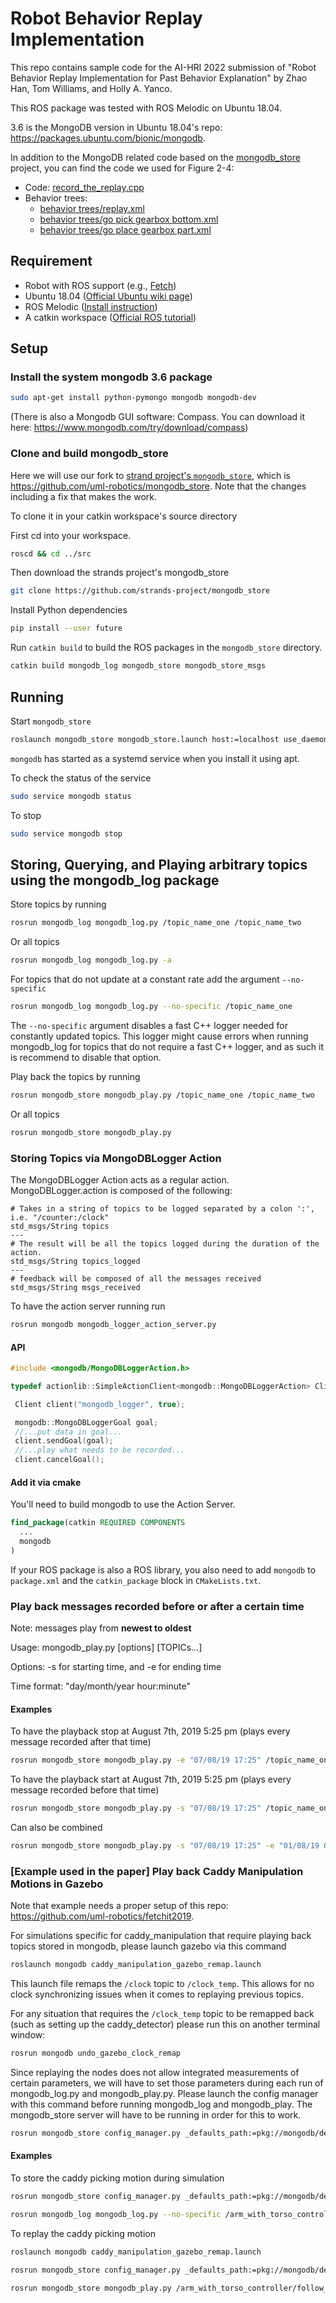 # Robot Behavior Replay Implementation

This repo contains sample code for the AI-HRI 2022 submission of "Robot Behavior Replay Implementation for Past Behavior Explanation" by Zhao Han, Tom Williams, and Holly A. Yanco.

This ROS package was tested with ROS Melodic on Ubuntu 18.04.

3.6 is the MongoDB version in Ubuntu 18.04's repo: https://packages.ubuntu.com/bionic/mongodb.

In addition to the MongoDB related code based on the [mongodb_store](https://github.com/strands-project/mongodb_store) project, you can find the code we used for Figure 2-4:

 - Code: [record_the_replay.cpp](record_the_replay.cpp)
 - Behavior trees:
   - [behavior trees/replay.xml]()
   - [behavior trees/go pick gearbox bottom.xml]()
   - [behavior trees/go place gearbox part.xml]()

## Requirement

 - Robot with ROS support (e.g., [Fetch](https://docs.fetchrobotics.com/))
- Ubuntu 18.04 ([Official Ubuntu wiki page](https://ubuntu.com/tutorials/install-ubuntu-desktop#1-overview))
- ROS Melodic ([Install instruction](https://wiki.ros.org/melodic/Installation/Ubuntu))
- A catkin workspace ([Official ROS tutorial](http://wiki.ros.org/catkin/Tutorials/create_a_workspace))

## Setup

### Install the system mongodb 3.6 package
```bash
sudo apt-get install python-pymongo mongodb mongodb-dev
```

(There is also a Mongodb GUI software: Compass. You can download it here: https://www.mongodb.com/try/download/compass)

### Clone and build mongodb_store

Here we will use our fork to [strand project's `mongodb_store`](https://github.com/strands-project/mongodb_store), which is
https://github.com/uml-robotics/mongodb_store. Note that the changes including a fix that makes the work.

To clone it in your catkin workspace's source directory

First cd into your workspace.
```bash
roscd && cd ../src 
```
Then download the strands project's mongodb_store

```bash
git clone https://github.com/strands-project/mongodb_store
```

Install Python dependencies
```bash
pip install --user future
```

Run `catkin build` to build the ROS packages in the `mongodb_store` directory.
```bash
catkin build mongodb_log mongodb_store mongodb_store_msgs
```

## Running

Start `mongodb_store`
```bash
roslaunch mongodb_store mongodb_store.launch host:=localhost use_daemon:=true port:=27017
```

`mongodb` has started as a systemd service when you install it using apt.

To check the status of the service
```bash
sudo service mongodb status
```

To stop
```bash
sudo service mongodb stop
```

## Storing, Querying, and Playing arbitrary topics using the mongodb_log package

Store topics by running
```bash
rosrun mongodb_log mongodb_log.py /topic_name_one /topic_name_two
```
Or all topics 
```bash 
rosrun mongodb_log mongodb_log.py -a
```
For topics that do not update at a constant rate add the argument `--no-specific`
```bash
rosrun mongodb_log mongodb_log.py --no-specific /topic_name_one
``` 
The `--no-specific` argument disables a fast C++ logger needed for constantly updated topics. This logger might cause 
errors when running mongodb_log for topics that do not require a fast C++ logger, and as such it is recommend to disable
that option.  

Play back the topics by running
```bash
rosrun mongodb_store mongodb_play.py /topic_name_one /topic_name_two
```

Or all topics
```bash
rosrun mongodb_store mongodb_play.py
```

### Storing Topics via MongoDBLogger Action

The MongoDBLogger Action acts as a regular action. MongoDBLogger.action is composed of the following:
```text
# Takes in a string of topics to be logged separated by a colon ':', i.e. "/counter:/clock"
std_msgs/String topics
---
# The result will be all the topics logged during the duration of the action.
std_msgs/String topics_logged
---
# feedback will be composed of all the messages received
std_msgs/String msgs_received
```
To have the action server running run 
```bash
rosrun mongodb mongodb_logger_action_server.py
```
#### API

```C++
#include <mongodb/MongoDBLoggerAction.h>

typedef actionlib::SimpleActionClient<mongodb::MongoDBLoggerAction> Client;

 Client client("mongodb_logger", true);

 mongodb::MongoDBLoggerGoal goal;
 //...put data in goal...
 client.sendGoal(goal);
 //...play what needs to be recorded...
 client.cancelGoal();
```

#### Add it via cmake
You'll need to build mongodb to use the Action Server.
```cmake
find_package(catkin REQUIRED COMPONENTS
  ...
  mongodb
)
```
If your ROS package is also a ROS library, you also need to add `mongodb` to `package.xml` and the `catkin_package` block in `CMakeLists.txt`.
 
### Play back messages recorded before or after a certain time
Note: messages play from **newest to oldest**

Usage: mongodb_play.py \[options] \[TOPICs...]

Options: -s for starting time, and -e for ending time

Time format: "day/month/year hour:minute"

#### Examples

To have the playback stop at August 7th, 2019 5:25 pm (plays every message recorded after that time)
```bash
rosrun mongodb_store mongodb_play.py -e "07/08/19 17:25" /topic_name_one /topic_name_two ...
```

To have the playback start at August 7th, 2019 5:25 pm (plays every message recorded before that time)
```bash
rosrun mongodb_store mongodb_play.py -s "07/08/19 17:25" /topic_name_one /topic_name_two ...
```
Can also be combined
```bash
rosrun mongodb_store mongodb_play.py -s "07/08/19 17:25" -e "01/08/19 09:30" /topic_name_one /topic_name_two ...
```

### [Example used in the paper] Play back Caddy Manipulation Motions in Gazebo

Note that example needs a proper setup of this repo: https://github.com/uml-robotics/fetchit2019.

For simulations specific for caddy_manipulation that require playing back topics stored in mongodb, please launch gazebo via this command

```bash
roslaunch mongodb caddy_manipulation_gazebo_remap.launch
```
This launch file remaps the `/clock` topic to `/clock_temp`. This allows for no clock synchronizing issues when it comes
to replaying previous topics. 

For any situation that requires the `/clock_temp` topic to be remapped back (such as setting up the caddy_detector) 
please run this on another terminal window:

```bash
rosrun mongodb undo_gazebo_clock_remap
```
Since replaying the nodes does not allow integrated measurements of certain parameters, we will have to set those
parameters during each run of mongodb_log.py and mongodb_play.py. Please launch the config manager with this command 
before running mongodb_log and mongodb_play. The mongodb_store server will have to be running in order for this to work.
```bash
rosrun mongodb_store config_manager.py _defaults_path:=pkg://mongodb/defaults
```

#### Examples

To store the caddy picking motion during simulation
```bash
rosrun mongodb_store config_manager.py _defaults_path:=pkg://mongodb/defaults
```
```bash
rosrun mongodb_log mongodb_log.py --no-specific /arm_with_torso_controller/follow_joint_trajectory/goal /gripper_controller/gripper_action/goal
```
To replay the caddy picking motion
```bash
roslaunch mongodb caddy_manipulation_gazebo_remap.launch
```
```bash
rosrun mongodb_store config_manager.py _defaults_path:=pkg://mongodb/defaults
```
```bash
rosrun mongodb_store mongodb_play.py /arm_with_torso_controller/follow_joint_trajectory/goal /gripper_controller/gripper_action/goal
```
